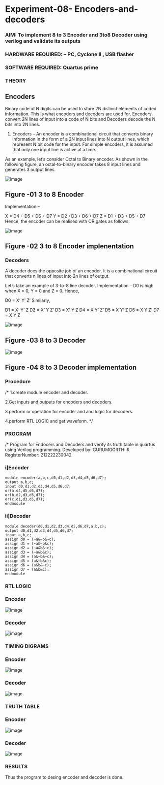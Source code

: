 # Experiment-08- Encoders-and-decoders 
### AIM: To implement 8 to 3 Encoder and  3to8 Decoder using verilog and validate its outputs
### HARDWARE REQUIRED:  – PC, Cyclone II , USB flasher
### SOFTWARE REQUIRED:   Quartus prime
### THEORY 

## Encoders
Binary code of N digits can be used to store 2N distinct elements of coded information. This is what encoders and decoders are used for. Encoders convert 2N lines of input into a code of N bits and Decoders decode the N bits into 2N lines.

1. Encoders –
An encoder is a combinational circuit that converts binary information in the form of a 2N input lines into N output lines, which represent N bit code for the input. For simple encoders, it is assumed that only one input line is active at a time.

As an example, let’s consider Octal to Binary encoder. As shown in the following figure, an octal-to-binary encoder takes 8 input lines and generates 3 output lines.

![image](https://user-images.githubusercontent.com/36288975/171543588-bc0746df-a173-4b35-989e-5fb7d385fe8a.png)
## Figure -01 3 to 8 Encoder 


Implementation –

X = D4 + D5 + D6 + D7
Y = D2 +D3 + D6 + D7
Z = D1 + D3 + D5 + D7 
Hence, the encoder can be realised with OR gates as follows:


![image](https://user-images.githubusercontent.com/36288975/171543740-68403b82-aa93-4c98-9343-f32b14885a2e.png)
## Figure -02 3 to 8 Encoder implenentation 

 ### Decoders 
A decoder does the opposite job of an encoder. It is a combinational circuit that converts n lines of input into 2n lines of output.

Let’s take an example of 3-to-8 line decoder.
Implementation –
D0 is high when X = 0, Y = 0 and Z = 0. Hence,

D0 = X’ Y’ Z’ 
Similarly,

D1 = X’ Y’ Z
D2 = X’ Y Z’
D3 = X’ Y Z
D4 = X Y’ Z’
D5 = X Y’ Z
D6 = X Y Z’
D7 = X Y Z 


![image](https://user-images.githubusercontent.com/36288975/171543978-ee2d0671-2846-40a1-8705-507fd6287a49.png)
## Figure -03 8 to 3 Decoder 



![image](https://user-images.githubusercontent.com/36288975/171543866-5a6eace6-8683-49d7-9c4f-a7cb30ec3035.png)
## Figure -04 8 to 3 Decoder implementation 

### Procedure
/* 1.create module encoder and decoder.

2.Get inputs and outputs for encoders and decoders.

3.perform or operation for encoder and and logic for decoders.

4.perform RTL LOGIC and get waveform. */



### PROGRAM 
/*
Program for Endocers and Decoders  and verify its truth table in quartus using Verilog programming.
Developed by: GURUMOORTHI R
RegisterNumber:  212222230042

###  i]Encoder

```
module encoder(a,b,c,d0,d1,d2,d3,d4,d5,d6,d7);
output a,b,c;
input d0,d1,d2,d3,d4,d5,d6,d7;
or(a,d4,d5,d6,d7);
or(b,d2,d3,d6,d7);
or(c,d1,d3,d5,d7);
endmodule
```

### ii]Decoder
```
module decoder(d0,d1,d2,d3,d4,d5,d6,d7,a,b,c);
output d0,d1,d2,d3,d4,d5,d6,d7;
input a,b,c;
assign d0 = (~a&~b&~c);
assign d1 = (~a&~b&c);
assign d2 = (~a&b&~c);
assign d3 = (~a&b&c);
assign d4 = (a&~b&~c);
assign d5 = (a&~b&c);
assign d6 = (a&b&~c);
assign d7 = (a&b&c);
endmodule
```




### RTL LOGIC  
### Encoder

![image](https://github.com/gururamu08/Experiment-08-Encoders-and-decoders-/assets/118707009/82d86e03-082f-47a0-a999-a70e1272b290)


### Decoder

![image](https://github.com/gururamu08/Experiment-08-Encoders-and-decoders-/assets/118707009/354755e1-6efc-41a5-8794-d0f268da2eef)







### TIMING DIGRAMS  

### Encoder

![image](https://github.com/gururamu08/Experiment-08-Encoders-and-decoders-/assets/118707009/0c082b29-b077-4893-9974-f31371eb6c9f)

### Decoder

![image](https://github.com/gururamu08/Experiment-08-Encoders-and-decoders-/assets/118707009/f7b1830c-a20f-4c0c-b229-6a27ab2d4a66)




### TRUTH TABLE 

### Encoder

![image](https://github.com/gururamu08/Experiment-08-Encoders-and-decoders-/assets/118707009/adf2b135-17b5-4e4a-a852-ef2dd8a19a68)


### Decoder

![image](https://github.com/gururamu08/Experiment-08-Encoders-and-decoders-/assets/118707009/ba4fd033-9fbf-4668-b3b5-be642a5c464c)





### RESULTS 


Thus the program to desing encoder and decoder is done.


